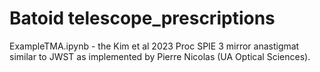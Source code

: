 # Batoid telescope_prescriptions


 ExampleTMA.ipynb - the Kim et al 2023 Proc SPIE 3 mirror anastigmat similar to JWST as implemented by Pierre Nicolas (UA Optical Sciences).
